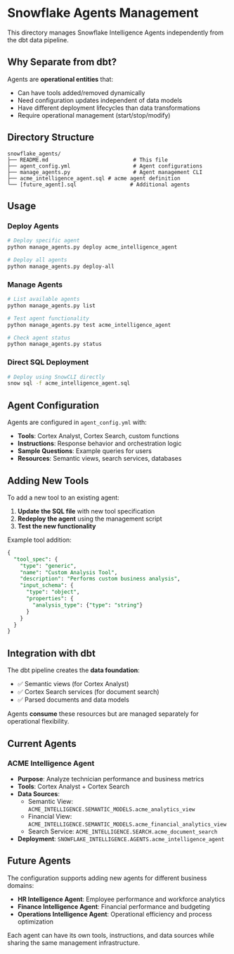 # Snowflake Agents Management

This directory manages Snowflake Intelligence Agents independently from the dbt data pipeline.

## Why Separate from dbt?

Agents are **operational entities** that:
- Can have tools added/removed dynamically
- Need configuration updates independent of data models
- Have different deployment lifecycles than data transformations
- Require operational management (start/stop/modify)

## Directory Structure

```
snowflake_agents/
├── README.md                           # This file
├── agent_config.yml                    # Agent configurations
├── manage_agents.py                    # Agent management CLI
├── acme_intelligence_agent.sql # acme agent definition
└── [future_agent].sql                 # Additional agents
```

## Usage

### Deploy Agents
```bash
# Deploy specific agent
python manage_agents.py deploy acme_intelligence_agent

# Deploy all agents
python manage_agents.py deploy-all
```

### Manage Agents
```bash
# List available agents
python manage_agents.py list

# Test agent functionality
python manage_agents.py test acme_intelligence_agent

# Check agent status
python manage_agents.py status
```

### Direct SQL Deployment
```bash
# Deploy using SnowCLI directly
snow sql -f acme_intelligence_agent.sql
```

## Agent Configuration

Agents are configured in `agent_config.yml` with:
- **Tools**: Cortex Analyst, Cortex Search, custom functions
- **Instructions**: Response behavior and orchestration logic
- **Sample Questions**: Example queries for users
- **Resources**: Semantic views, search services, databases

## Adding New Tools

To add a new tool to an existing agent:

1. **Update the SQL file** with new tool specification
2. **Redeploy the agent** using the management script
3. **Test the new functionality**

Example tool addition:
```sql
{
  "tool_spec": {
    "type": "generic",
    "name": "Custom Analysis Tool",
    "description": "Performs custom business analysis",
    "input_schema": {
      "type": "object",
      "properties": {
        "analysis_type": {"type": "string"}
      }
    }
  }
}
```

## Integration with dbt

The dbt pipeline creates the **data foundation**:
- ✅ Semantic views (for Cortex Analyst)
- ✅ Cortex Search services (for document search)
- ✅ Parsed documents and data models

Agents **consume** these resources but are managed separately for operational flexibility.

## Current Agents

### ACME Intelligence Agent
- **Purpose**: Analyze technician performance and business metrics
- **Tools**: Cortex Analyst + Cortex Search
- **Data Sources**: 
  - Semantic View: `ACME_INTELLIGENCE.SEMANTIC_MODELS.acme_analytics_view`
  - Financial View: `ACME_INTELLIGENCE.SEMANTIC_MODELS.acme_financial_analytics_view`  
  - Search Service: `ACME_INTELLIGENCE.SEARCH.acme_document_search`
- **Deployment**: `SNOWFLAKE_INTELLIGENCE.AGENTS.acme_intelligence_agent`

## Future Agents

The configuration supports adding new agents for different business domains:
- **HR Intelligence Agent**: Employee performance and workforce analytics
- **Finance Intelligence Agent**: Financial performance and budgeting
- **Operations Intelligence Agent**: Operational efficiency and process optimization

Each agent can have its own tools, instructions, and data sources while sharing the same management infrastructure.
